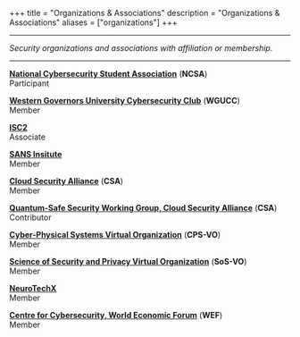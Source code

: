 +++
title = "Organizations & Associations"
description = "Organizations & Associations"
aliases = ["organizations"]
+++

---

*Security organizations and associations with affiliation or membership.*

---

[**National Cybersecurity Student Association**](https://www.cyberstudents.org/) (**NCSA**) \
Participant

[**Western Governors University Cybersecurity Club**](https://www.wgu.edu/online-it-degrees/cyber-club.html) (**WGUCC**) \
Member

[**ISC2**](https://www.isc2.org/) \
Associate

[**SANS Insitute**](https://www.sans.org/) \
Member

[**Cloud Security Alliance**](https://cloudsecurityalliance.org/) (**CSA**) \
Member

[**Quantum-Safe Security Working Group, Cloud Security Alliance**](https://cloudsecurityalliance.org/research/working-groups/quantum-safe-security) (**CSA**) \
Contributor

[**Cyber-Physical Systems Virtual Organization**](https://cps-vo.org/node/1) (**CPS-VO**) \
Member

[**Science of Security and Privacy Virtual Organization**](https://cps-vo.org/node/1) (**SoS-VO**) \
Member

[**NeuroTechX**](https://neurotechx.com/) \
Member

[**Centre for Cybersecurity, World Economic Forum**](https://centres.weforum.org/centre-for-cybersecurity/home) (**WEF**) \
Member